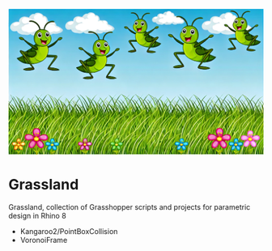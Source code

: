 ![grassland_with_grasshopper](./grassland_with_grasshopper.webp)

# Grassland

Grassland, collection of Grasshopper scripts and projects for parametric design in Rhino 8

- Kangaroo2/PointBoxCollision
- VoronoiFrame
